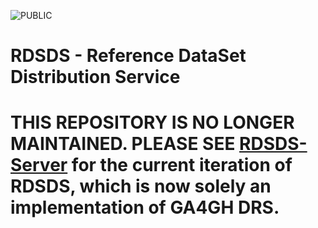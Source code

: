 ![PUBLIC](https://img.shields.io/badge/-PUBLIC-success)
# RDSDS - Reference DataSet Distribution Service

# THIS REPOSITORY IS NO LONGER MAINTAINED. PLEASE SEE [RDSDS-Server](https://github.com/EMBL-EBI-TSI/RDSDS-Server) for the current iteration of RDSDS, which is now solely an implementation of GA4GH DRS.
